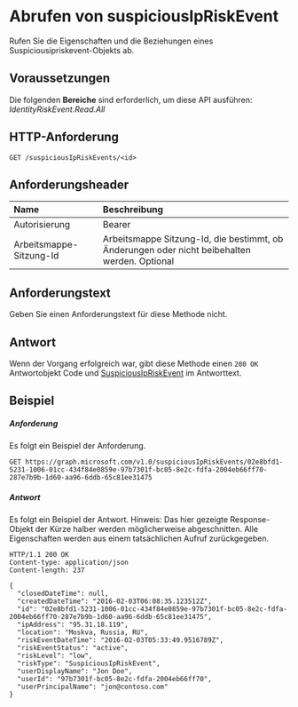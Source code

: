 # <a name="get-suspiciousipriskevent"></a>Abrufen von suspiciousIpRiskEvent

Rufen Sie die Eigenschaften und die Beziehungen eines Suspiciousipriskevent-Objekts ab.
## <a name="prerequisites"></a>Voraussetzungen
Die folgenden **Bereiche** sind erforderlich, um diese API ausführen: *IdentityRiskEvent.Read.All*
## <a name="http-request"></a>HTTP-Anforderung
<!-- { "blockType": "ignored" } -->
```http
GET /suspiciousIpRiskEvents/<id>
```
## <a name="request-headers"></a>Anforderungsheader
| Name      |Beschreibung|
|:----------|:----------|
| Autorisierung  | Bearer<code>|
| Arbeitsmappe-Sitzung-Id  | Arbeitsmappe Sitzung-Id, die bestimmt, ob Änderungen oder nicht beibehalten werden. Optional|

## <a name="request-body"></a>Anforderungstext
Geben Sie einen Anforderungstext für diese Methode nicht.
## <a name="response"></a>Antwort
Wenn der Vorgang erfolgreich war, gibt diese Methode einen `200 OK` Antwortobjekt Code und [SuspiciousIpRiskEvent](../resources/suspiciousipriskevent.md) im Antworttext.
## <a name="example"></a>Beispiel
##### <a name="request"></a>Anforderung
Es folgt ein Beispiel der Anforderung.
<!-- {
  "blockType": "request",
  "name": "get_suspiciousipriskevent"
}-->
```http
GET https://graph.microsoft.com/v1.0/suspiciousIpRiskEvents/02e8bfd1-5231-1006-01cc-434f84e0859e-97b7301f-bc05-8e2c-fdfa-2004eb66ff70-287e7b9b-1d60-aa96-6ddb-65c81ee31475
```
##### <a name="response"></a>Antwort
Es folgt ein Beispiel der Antwort. Hinweis: Das hier gezeigte Response-Objekt der Kürze halber werden möglicherweise abgeschnitten. Alle Eigenschaften werden aus einem tatsächlichen Aufruf zurückgegeben.
<!-- {
  "blockType": "response",
  "truncated": true,
  "@odata.type": "microsoft.graph.suspiciousIpRiskEvent"
} -->
```http
HTTP/1.1 200 OK
Content-type: application/json
Content-length: 237

{
  "closedDateTime": null,
  "createdDateTime": "2016-02-03T06:08:35.123512Z",
  "id": "02e8bfd1-5231-1006-01cc-434f84e0859e-97b7301f-bc05-8e2c-fdfa-2004eb66ff70-287e7b9b-1d60-aa96-6ddb-65c81ee31475",
  "ipAddress": "95.31.18.119",
  "location": "Moskva, Russia, RU",
  "riskEventDateTime": "2016-02-03T05:33:49.9516789Z",
  "riskEventStatus": "active",
  "riskLevel": "low",
  "riskType": "SuspiciousIpRiskEvent",
  "userDisplayName": "Jon Doe",
  "userId": "97b7301f-bc05-8e2c-fdfa-2004eb66ff70",
  "userPrincipalName": "jon@contoso.com"
}
```

<!-- uuid: 8fcb5dbc-d5aa-4681-8e31-b001d5168d79
2015-10-25 14:57:30 UTC -->
<!-- {
  "type": "#page.annotation",
  "description": "Get suspiciousIpRiskEvent",
  "keywords": "",
  "section": "documentation",
  "tocPath": ""
}-->
